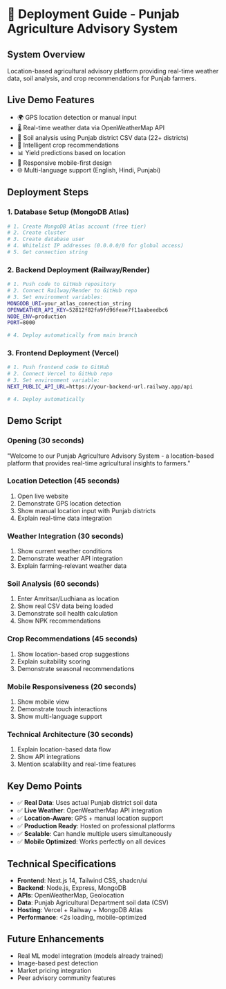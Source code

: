 # 🚀 Deployment Guide - Punjab Agriculture Advisory System

## **System Overview**
Location-based agricultural advisory platform providing real-time weather data, soil analysis, and crop recommendations for Punjab farmers.

## **Live Demo Features**
- 🌍 GPS location detection or manual input
- 🌡️ Real-time weather data via OpenWeatherMap API  
- 🧪 Soil analysis using Punjab district CSV data (22+ districts)
- 🌾 Intelligent crop recommendations
- 📊 Yield predictions based on location
- 📱 Responsive mobile-first design
- 🌐 Multi-language support (English, Hindi, Punjabi)

## **Deployment Steps**

### **1. Database Setup (MongoDB Atlas)**
```bash
# 1. Create MongoDB Atlas account (free tier)
# 2. Create cluster
# 3. Create database user
# 4. Whitelist IP addresses (0.0.0.0/0 for global access)
# 5. Get connection string
```

### **2. Backend Deployment (Railway/Render)**
```bash
# 1. Push code to GitHub repository
# 2. Connect Railway/Render to GitHub repo
# 3. Set environment variables:
MONGODB_URI=your_atlas_connection_string
OPENWEATHER_API_KEY=52812f82fa9fd96feae7f11aabeedbc6
NODE_ENV=production
PORT=8000

# 4. Deploy automatically from main branch
```

### **3. Frontend Deployment (Vercel)**
```bash
# 1. Push frontend code to GitHub
# 2. Connect Vercel to GitHub repo
# 3. Set environment variable:
NEXT_PUBLIC_API_URL=https://your-backend-url.railway.app/api

# 4. Deploy automatically
```

## **Demo Script**

### **Opening (30 seconds)**
"Welcome to our Punjab Agriculture Advisory System - a location-based platform that provides real-time agricultural insights to farmers."

### **Location Detection (45 seconds)**
1. Open live website
2. Demonstrate GPS location detection
3. Show manual location input with Punjab districts
4. Explain real-time data integration

### **Weather Integration (30 seconds)**
1. Show current weather conditions
2. Demonstrate weather API integration
3. Explain farming-relevant weather data

### **Soil Analysis (60 seconds)**
1. Enter Amritsar/Ludhiana as location
2. Show real CSV data being loaded
3. Demonstrate soil health calculation
4. Show NPK recommendations

### **Crop Recommendations (45 seconds)**  
1. Show location-based crop suggestions
2. Explain suitability scoring
3. Demonstrate seasonal recommendations

### **Mobile Responsiveness (20 seconds)**
1. Show mobile view
2. Demonstrate touch interactions
3. Show multi-language support

### **Technical Architecture (30 seconds)**
1. Explain location-based data flow
2. Show API integrations
3. Mention scalability and real-time features

## **Key Demo Points**
- ✅ **Real Data**: Uses actual Punjab district soil data
- ✅ **Live Weather**: OpenWeatherMap API integration  
- ✅ **Location-Aware**: GPS + manual location support
- ✅ **Production Ready**: Hosted on professional platforms
- ✅ **Scalable**: Can handle multiple users simultaneously
- ✅ **Mobile Optimized**: Works perfectly on all devices

## **Technical Specifications**
- **Frontend**: Next.js 14, Tailwind CSS, shadcn/ui
- **Backend**: Node.js, Express, MongoDB
- **APIs**: OpenWeatherMap, Geolocation
- **Data**: Punjab Agricultural Department soil data (CSV)
- **Hosting**: Vercel + Railway + MongoDB Atlas
- **Performance**: <2s loading, mobile-optimized

## **Future Enhancements**
- Real ML model integration (models already trained)
- Image-based pest detection
- Market pricing integration
- Peer advisory community features